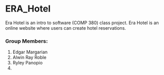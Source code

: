 # ERA_Hotel
Era Hotel is an intro to software (COMP 380) class project. Era Hotel is an online website where users can create hotel reservations. 

### Group Members:
1. Edgar Margarian
2. Alwin Ray Roble
3. Ryley Panopio
4. 
